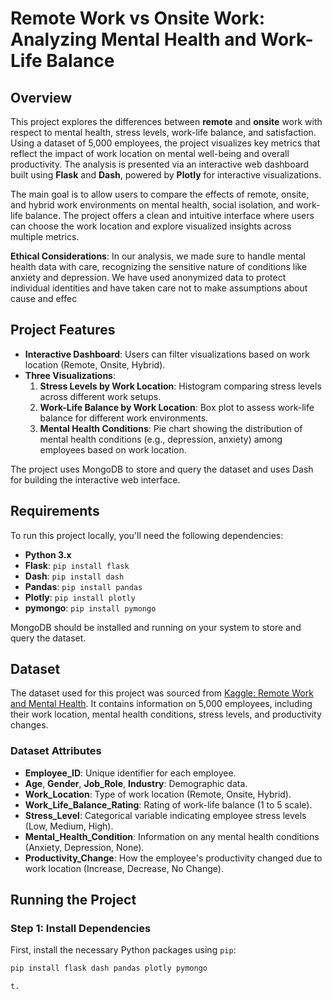 # Remote Work vs Onsite Work: Analyzing Mental Health and Work-Life Balance

## Overview

This project explores the differences between **remote** and **onsite** work with respect to mental health, stress levels, work-life balance, and satisfaction. Using a dataset of 5,000 employees, the project visualizes key metrics that reflect the impact of work location on mental well-being and overall productivity. The analysis is presented via an interactive web dashboard built using **Flask** and **Dash**, powered by **Plotly** for interactive visualizations.

The main goal is to allow users to compare the effects of remote, onsite, and hybrid work environments on mental health, social isolation, and work-life balance. The project offers a clean and intuitive interface where users can choose the work location and explore visualized insights across multiple metrics.

**Ethical Considerations**:
  In our analysis, we made sure to handle mental health data with care, recognizing the sensitive nature of conditions like anxiety and depression. We have used anonymized data to protect individual identities and have taken care not to make assumptions about cause and effec

## Project Features

- **Interactive Dashboard**: Users can filter visualizations based on work location (Remote, Onsite, Hybrid).
- **Three Visualizations**:
  1. **Stress Levels by Work Location**: Histogram comparing stress levels across different work setups.
  2. **Work-Life Balance by Work Location**: Box plot to assess work-life balance for different work environments.
  3. **Mental Health Conditions**: Pie chart showing the distribution of mental health conditions (e.g., depression, anxiety) among employees based on work location.

The project uses MongoDB to store and query the dataset and uses Dash for building the interactive web interface.

## Requirements

To run this project locally, you'll need the following dependencies:

- **Python 3.x**
- **Flask**: `pip install flask`
- **Dash**: `pip install dash`
- **Pandas**: `pip install pandas`
- **Plotly**: `pip install plotly`
- **pymongo**: `pip install pymongo`

MongoDB should be installed and running on your system to store and query the dataset.

## Dataset

The dataset used for this project was sourced from [Kaggle: Remote Work and Mental Health](https://www.kaggle.com/datasets/waqi786/remote-work-and-mental-health). It contains information on 5,000 employees, including their work location, mental health conditions, stress levels, and productivity changes.

### Dataset Attributes

- **Employee_ID**: Unique identifier for each employee.
- **Age**, **Gender**, **Job_Role**, **Industry**: Demographic data.
- **Work_Location**: Type of work location (Remote, Onsite, Hybrid).
- **Work_Life_Balance_Rating**: Rating of work-life balance (1 to 5 scale).
- **Stress_Level**: Categorical variable indicating employee stress levels (Low, Medium, High).
- **Mental_Health_Condition**: Information on any mental health conditions (Anxiety, Depression, None).
- **Productivity_Change**: How the employee's productivity changed due to work location (Increase, Decrease, No Change).

## Running the Project

### Step 1: Install Dependencies
First, install the necessary Python packages using `pip`:
```bash
pip install flask dash pandas plotly pymongo

t.


 
